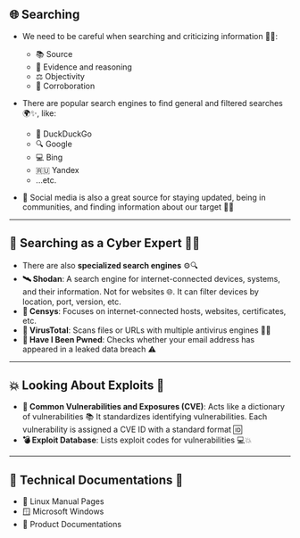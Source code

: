 ## 🌐 Searching  
- We need to be careful when searching and criticizing information 🧐🔎:  
  - 📚 Source  
  - 🧠 Evidence and reasoning  
  - ⚖️ Objectivity  
  - 🔗 Corroboration  

- There are popular search engines to find general and filtered searches 🌍✨, like:  
  - 🦆 DuckDuckGo  
  - 🔍 Google  
  - 💻 Bing  
  - 🇷🇺 Yandex  
  - ...etc.  

- 💬 Social media is also a great source for staying updated, being in communities, and finding information about our target 📱🌐  

---

## 🧠 Searching as a Cyber Expert 👨‍💻  
- There are also **specialized search engines** ⚙️🔍  
- **🛰️ Shodan**: A search engine for internet-connected devices, systems, and their information. Not for websites 🌐. It can filter devices by location, port, version, etc.  
- **🔐 Censys**: Focuses on internet-connected hosts, websites, certificates, etc.  
- **🧬 VirusTotal**: Scans files or URLs with multiple antivirus engines 🦠💾  
- **📧 Have I Been Pwned**: Checks whether your email address has appeared in a leaked data breach ⚠️  

---

## 💥 Looking About Exploits 🚨  
- **🧾 Common Vulnerabilities and Exposures (CVE)**: Acts like a dictionary of vulnerabilities 📚 It standardizes identifying vulnerabilities. Each vulnerability is assigned a CVE ID with a standard format 🆔  
- **💣 Exploit Database**: Lists exploit codes for vulnerabilities 💻💥  

---

## 📘 Technical Documentations 📑  
- 🐧 Linux Manual Pages  
- 🪟 Microsoft Windows  
- 🧭 Product Documentations  

